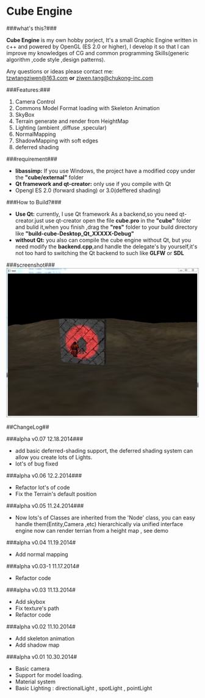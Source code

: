 Cube Engine
===================
###what's this?###

<b>Cube Engine</b> is my own hobby porject, It's a small Graphic Engine written in c++ and powered by OpenGL (ES 2.0 or higher), I develop it so that I can improve my knowledges of CG and common programming Skills(generic algorithm ,code style ,design patterns).


Any questions or ideas please contact me: <br> tzwtangziwen@163.com <b>or</b> ziwen.tang@chukong-inc.com

###Features:###
1. Camera Control
2. Commons Model Format loading with Skeleton Animation
3. SkyBox
4. Terrain generate and render from HeightMap
5. Lighting (ambient ,diffuse ,specular)
6. NormalMapping
7. ShadowMapping with soft edges
8. deferred shading



###requirement###
* <b>libassimp:</b> If you use Windows, the project have a modified copy under the  <b>"cube/external"</b> folder
* <b>Qt framework and qt-creator:</b> only use if you compile with Qt
* Opengl ES 2.0 (forward shading) or 3.0(deffered shading)


###How to Build?###
* <b>Use Qt:</b> currently, I use Qt framework As a backend,so you need qt-creator.just use qt-creator open the file <b>cube.pro</b> in the <b>"cube"</b> folder and bulid it,when you finish ,drag the <b>"res"</b> folder to your build directory like <b>"build-cube-Desktop_Qt_XXXXX-Debug"</b>
* <b>without Qt:</b> you also can compile the cube engine without Qt, but you need modify the <b>backend.cpp</b>,and handle the delegate's by yourself,it's not too hard to switching the Qt backend to such like <b>GLFW</b> or <b>SDL</b>


###screenshot###
![](screenshot.jpg)

##ChangeLog##

###alpha v0.07 12.18.2014###
* add basic deferred-shading support, the deferred shading system can allow you create lots of Lights.
* lot's of bug fixed

###alpha v0.06 12.2.2014###
* Refactor lot's of code
* Fix the Terrain's default position

###alpha v0.05 11.24.2014###
* Now lots's of Classes are inherited from the 'Node' class, you can easy handle them(Entity,Camera ,etc) hierarchically via unified interface  
engine now can render terrian from a height map , see demo

###alpha v0.04 11.19.2014#
* Add normal mapping

###alpha v0.03-1 11.17.2014#
* Refactor code

###alpha v0.03 11.13.2014#
* Add skybox
* Fix texture's path 
* Refactor code

###alpha v0.02 11.10.2014#
* Add skeleton animation
* Add shadow map

###alpha v0.01 10.30.2014#
* Basic camera
* Support for model loading.
* Material system
* Basic Lighting : directionalLight , spotLight , pointLight

